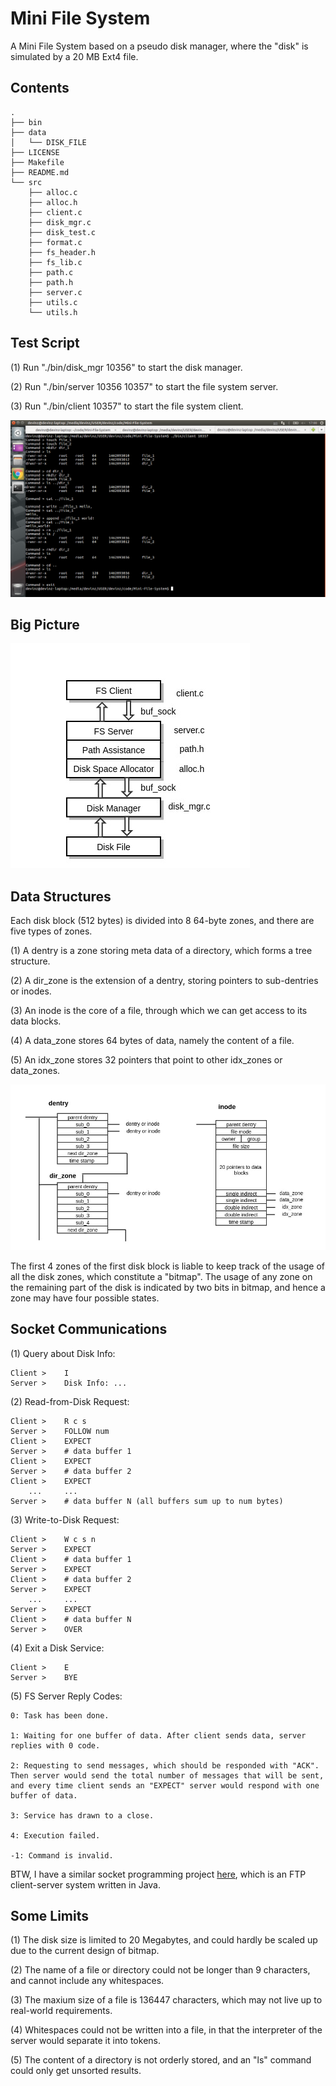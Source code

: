 # Mini File System

A Mini File System based on a pseudo disk manager, where the "disk" is simulated by a 20 MB Ext4 file.

## Contents

	.
	├── bin
	├── data
	│   └── DISK_FILE
	├── LICENSE
	├── Makefile
	├── README.md
	└── src
		├── alloc.c
		├── alloc.h
		├── client.c
		├── disk_mgr.c
		├── disk_test.c
		├── format.c
		├── fs_header.h
		├── fs_lib.c
		├── path.c
		├── path.h
		├── server.c
		├── utils.c
		└── utils.h


## Test Script

(1) Run "./bin/disk_mgr 10356" to start the disk manager.

(2) Run "./bin/server 10356 10357" to start the file system server.

(3) Run "./bin/client 10357" to start the file system client.


![test](doc/test_script.png)


## Big Picture

![Architecture](doc/arch.jpg)


## Data Structures

Each disk block (512 bytes) is divided into 8 64-byte zones, and there are five types of zones.

(1) A dentry is a zone storing meta data of a directory, which forms a tree structure.

(2) A dir\_zone is the extension of a dentry, storing pointers to sub-dentries or inodes.

(3) An inode is the core of a file, through which we can get access to its data blocks.

(4) A data\_zone stores 64 bytes of data, namely the content of a file.

(5) An idx\_zone stores 32 pointers that point to other idx\_zones or data\_zones.

![Structures](doc/struct.jpg)

The first 4 zones of the first disk block is liable to keep track of the usage of all the disk zones, which constitute a "bitmap". 
The usage of any zone on the remaining part of the disk is indicated by two bits in bitmap, and hence a zone may have four possible states.


## Socket Communications

(1) Query about Disk Info:

	Client >	I
	Server >	Disk Info: ...

(2) Read-from-Disk Request:

	Client >	R c s
	Server >	FOLLOW num
    Client >    EXPECT
	Server >	# data buffer 1
    Client >    EXPECT
	Server > 	# data buffer 2
    Client >    EXPECT
		...		...
	Server >	# data buffer N	(all buffers sum up to num bytes)

(3) Write-to-Disk Request:

	Client >	W c s n
	Server >	EXPECT
	Client >	# data buffer 1
	Server >	EXPECT
	Client > 	# data buffer 2
	Server >	EXPECT
		...		...
	Server >	EXPECT
	Client >	# data buffer N
	Server >	OVER

(4) Exit a Disk Service:

	Client >	E
	Server >	BYE

(5) FS Server Reply Codes:

    0: Task has been done.

    1: Waiting for one buffer of data. After client sends data, server replies with 0 code.

    2: Requesting to send messages, which should be responded with "ACK".
    Then server would send the total number of messages that will be sent,
    and every time client sends an "EXPECT" server would respond with one buffer of data.
    
    3: Service has drawn to a close.

    4: Execution failed.

    -1: Command is invalid.


BTW, I have a similar socket programming project [here](https://github.com/DevinZ1993/Pieces-of-Code/tree/master/projects/ftp), 
which is an FTP client-server system written in Java.


## Some Limits

(1) The disk size is limited to 20 Megabytes, and could hardly be scaled up due to the current design of bitmap.

(2) The name of a file or directory could not be longer than 9 characters, and cannot include any whitespaces.

(3) The maxium size of a file is 136447 characters, which may not live up to real-world requirements.

(4) Whitespaces could not be written into a file, in that the interpreter of the server would separate it into tokens.

(5) The content of a directory is not orderly stored, and an "ls" command could only get unsorted results.


